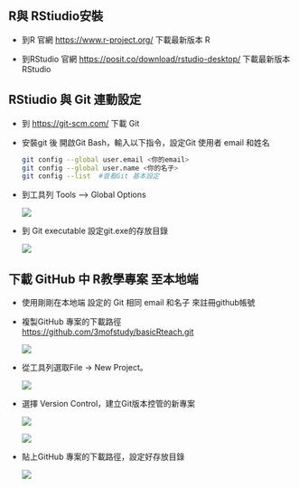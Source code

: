 ## R與 RStiudio安裝

-   到R 官網 <https://www.r-project.org/> 下載最新版本 R

-   到RStudio 官網 <https://posit.co/download/rstudio-desktop/> 下載最新版本 RStudio

## RStiudio 與 Git 連動設定

-   到 <https://git-scm.com/> 下載 Git

-   安裝git 後 開啟Git Bash，輸入以下指令，設定Git 使用者 email 和姓名

    ``` bash
    git config --global user.email <你的email>
    git config --global user.name <你的名子>    
    git config --list  #查看Git 基本設定
    ```

-   到工具列 Tools --\> Global Options

    ![](https://i.postimg.cc/YCWm1NQ6/1-1.png)

-   到 Git executable 設定git.exe的存放目錄

    ![](https://i.postimg.cc/c4NQXb4D/1-2.png)

## 下載 GitHub 中 R教學專案 至本地端

-   使用剛剛在本地端 設定的 Git 相同 email 和名子 來註冊github帳號

-   複製GitHub 專案的下載路徑 <https://github.com/3mofstudy/basicRteach.git>

    ![](https://i.postimg.cc/HkYvPxsP/screenshot-4.png)

-   從工具列選取File -\> New Project。

    ![](https://i.postimg.cc/hts1m1vF/2-1.png)

-   選擇 Version Control，建立Git版本控管的新專案

    ![](https://i.postimg.cc/nzGFVrT1/2-2.png)

    ![](https://i.postimg.cc/CLgw5jmB/1-4.png)

-   貼上GitHub 專案的下載路徑，設定好存放目錄

    ![](https://i.postimg.cc/pXGc4vhW/1-5.png)
